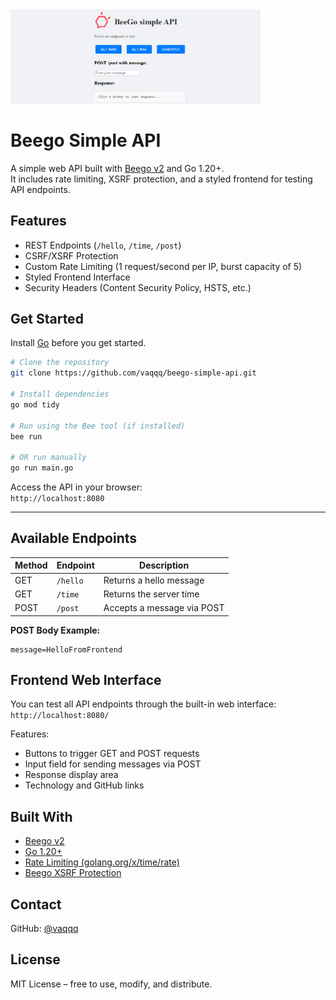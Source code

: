 <img src="static/img/title.png" alt="Title Image" width="400"/>

# Beego Simple API

A simple web API built with [Beego v2](https://github.com/beego/beego) and Go 1.20+.  
It includes rate limiting, XSRF protection, and a styled frontend for testing API endpoints.


## Features
- REST Endpoints (`/hello`, `/time`, `/post`)
- CSRF/XSRF Protection
- Custom Rate Limiting (1 request/second per IP, burst capacity of 5)
- Styled Frontend Interface
- Security Headers (Content Security Policy, HSTS, etc.)

## Get Started
Install [Go](https://go.dev/dl/) before you get started.
```bash
# Clone the repository
git clone https://github.com/vaqqq/beego-simple-api.git

# Install dependencies
go mod tidy

# Run using the Bee tool (if installed)
bee run

# OR run manually
go run main.go
```

Access the API in your browser:  
`http://localhost:8080`

---

## Available Endpoints

| Method | Endpoint   | Description                 |
|--------|------------|-----------------------------|
| GET    | `/hello`   | Returns a hello message     |
| GET    | `/time`    | Returns the server time     |
| POST   | `/post`    | Accepts a message via POST  |

**POST Body Example:**

```
message=HelloFromFrontend
```


## Frontend Web Interface

You can test all API endpoints through the built-in web interface:  
`http://localhost:8080/`

Features:
- Buttons to trigger GET and POST requests
- Input field for sending messages via POST
- Response display area
- Technology and GitHub links


## Built With
- [Beego v2](https://beego.wiki/)
- [Go 1.20+](https://golang.org/dl/)
- [Rate Limiting (golang.org/x/time/rate)](https://pkg.go.dev/golang.org/x/time/rate)
- [Beego XSRF Protection](https://beego.wiki/docs/mvc/controller/xsrf/)


## Contact
GitHub: [@vaqqq](https://github.com/vaqqq)


## License
MIT License – free to use, modify, and distribute.
